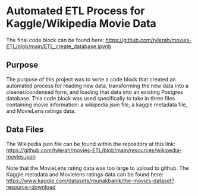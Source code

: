 # Automated ETL Process for Kaggle/Wikipedia Movie Data
The final code block can be found here: https://github.com/tylerah/movies-ETL/blob/main/ETL_create_database.ipynb
## Purpose
The purpose of this project was to write a code block that created an automated process for reading new data, transforming the new data into a cleaner/condensed form, and loading that data into an existing Postgres database. This code block was used specifically to take in three files containing movie information: a wikipedia json file, a kaggle metadata file, and MovieLens ratings data.

## Data Files
The Wikipedia json file can be found within the repository at this link: https://github.com/tylerah/movies-ETL/blob/main/resources/wikipedia-movies.json

Note that the MovieLens rating data was too large to upload to github. The Kaggle metadata and Movielens ratings data can be found here: https://www.kaggle.com/datasets/rounakbanik/the-movies-dataset?resource=download
